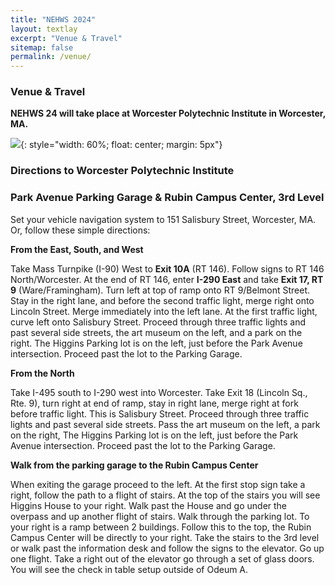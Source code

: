 ```yaml
---
title: "NEHWS 2024"
layout: textlay
excerpt: "Venue & Travel"
sitemap: false
permalink: /venue/
---
```


### **Venue & Travel** ###

**NEHWS 24 will take place at Worcester Polytechnic Institute in Worcester, MA.**

![](../images/wpi-venue.png){: style="width: 60%; float: center; margin: 5px"}

### **Directions to Worcester Polytechnic Institute** ###

### **Park Avenue Parking Garage & Rubin Campus Center, 3rd Level** ###

Set your vehicle navigation system to 151 Salisbury Street, Worcester, MA. Or, follow these simple directions:

**From the East, South, and West**

Take Mass Turnpike (I-90) West to **Exit 10A** (RT 146). Follow signs to RT 146 North/Worcester. At the end of RT 146, enter **I-290 East** and take **Exit 17, RT 9** (Ware/Framingham). Turn left at top of ramp onto RT 9/Belmont Street. Stay in the right lane, and before the second traffic light, merge right onto Lincoln Street. Merge immediately into the left lane. At the first traffic light, curve left onto Salisbury Street. Proceed through three traffic lights and past several side streets, the art museum on the left, and a park on the right. The Higgins Parking lot is on the left, just before the Park Avenue intersection.  Proceed past the lot to the Parking Garage.

**From the North**

Take I-495 south to I-290 west into Worcester. Take Exit 18 (Lincoln Sq., Rte. 9), turn right at end of ramp, stay in right lane, merge right at fork before traffic light. This is Salisbury Street. Proceed through three traffic lights and past several side streets. Pass the art museum on the left, a park on the right, The Higgins Parking lot is on the left, just before the Park Avenue intersection.  Proceed past the lot to the Parking Garage.

**Walk from the parking garage to the Rubin Campus Center**

When exiting the garage proceed to the left.  At the first stop sign take a right, follow the path to a flight of stairs.  At the top of the stairs you will see Higgins House to your right.  Walk past the House and go under the overpass and up another flight of stairs. Walk through the parking lot.  To your right is a ramp between 2 buildings.  Follow this to the top, the Rubin Campus Center will be directly to your right.  Take the stairs to the 3rd level or walk past the information desk and follow the signs to the elevator.  Go up one flight.  Take a right out of the elevator go through a set of glass doors.  You will see the check in table setup outside of Odeum A.